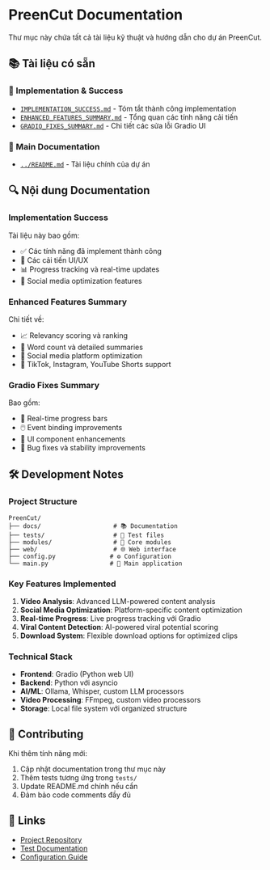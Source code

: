 # PreenCut Documentation

Thư mục này chứa tất cả tài liệu kỹ thuật và hướng dẫn cho dự án PreenCut.

## 📚 Tài liệu có sẵn

### 🚀 Implementation & Success
- [`IMPLEMENTATION_SUCCESS.md`](./IMPLEMENTATION_SUCCESS.md) - Tóm tắt thành công implementation
- [`ENHANCED_FEATURES_SUMMARY.md`](./ENHANCED_FEATURES_SUMMARY.md) - Tổng quan các tính năng cải tiến
- [`GRADIO_FIXES_SUMMARY.md`](./GRADIO_FIXES_SUMMARY.md) - Chi tiết các sửa lỗi Gradio UI

### 📖 Main Documentation
- [`../README.md`](../README.md) - Tài liệu chính của dự án

## 🔍 Nội dung Documentation

### Implementation Success
Tài liệu này bao gồm:
- ✅ Các tính năng đã implement thành công
- 🔧 Các cải tiến UI/UX 
- 📊 Progress tracking và real-time updates
- 🎯 Social media optimization features

### Enhanced Features Summary
Chi tiết về:
- 📈 Relevancy scoring và ranking
- 💬 Word count và detailed summaries
- 🎵 Social media platform optimization
- 📱 TikTok, Instagram, YouTube Shorts support

### Gradio Fixes Summary
Bao gồm:
- 🔄 Real-time progress bars
- 🖱️ Event binding improvements
- 🎨 UI component enhancements
- 🔧 Bug fixes và stability improvements

## 🛠️ Development Notes

### Project Structure
```
PreenCut/
├── docs/                    # 📚 Documentation
├── tests/                   # 🧪 Test files
├── modules/                 # 🔧 Core modules
├── web/                     # 🌐 Web interface
├── config.py               # ⚙️ Configuration
└── main.py                 # 🚀 Main application
```

### Key Features Implemented
1. **Video Analysis**: Advanced LLM-powered content analysis
2. **Social Media Optimization**: Platform-specific content optimization
3. **Real-time Progress**: Live progress tracking với Gradio
4. **Viral Content Detection**: AI-powered viral potential scoring
5. **Download System**: Flexible download options for optimized clips

### Technical Stack
- **Frontend**: Gradio (Python web UI)
- **Backend**: Python với asyncio
- **AI/ML**: Ollama, Whisper, custom LLM processors
- **Video Processing**: FFmpeg, custom video processors
- **Storage**: Local file system với organized structure

## 📝 Contributing

Khi thêm tính năng mới:
1. Cập nhật documentation trong thư mục này
2. Thêm tests tương ứng trong `tests/`
3. Update README.md chính nếu cần
4. Đảm bảo code comments đầy đủ

## 🔗 Links

- [Project Repository](../README.md)
- [Test Documentation](../tests/README.md)
- [Configuration Guide](../config.py)
